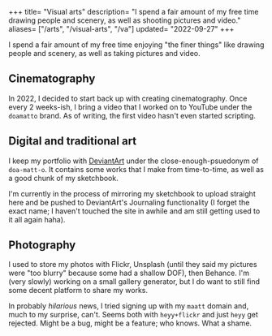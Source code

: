 +++
title= "Visual arts"
description= "I spend a fair amount of my free time drawing people and scenery, as well as shooting pictures and video."
aliases= ["/arts", "/visual-arts", "/va"]
updated= "2022-09-27"
+++

I spend a fair amount of my free time enjoying "the finer things" like drawing people and scenery, as well as taking pictures and video.

## Cinematography
In 2022, I decided to start back up with creating cinematography. Once every 2 weeks-ish, I bring a video that I worked on to YouTube under the `doamatto` brand. As of writing, the first video hasn't even started scripting.

## Digital and traditional art
I keep my portfolio with [DeviantArt](https://www.deviantart.com/doa-matt-o) under the close-enough-psuedonym of `doa-matt-o`. It contains some works that I make from time-to-time, as well as a good chunk of my sketchbook.

I'm currently in the process of mirroring my sketchbook to upload straight here and be pushed to DeviantArt's Journaling functionality (I forget the exact name; I haven't touched the site in awhile and am still getting used to it all again haha).

## Photography
I used to store my photos with Flickr, Unsplash (until they said my pictures were "too blurry" because some had a shallow DOF), then Behance. I'm (very slowly) working on a small gallery generator, but I do want to still find some decent platform to share my works.

In probably *hilarious* news, I tried signing up with my `maatt` domain and, much to my surprise, can't. Seems both with `heyy+flickr` and just `heyy` get rejected. Might be a bug, might be a feature; who knows. What a shame.
